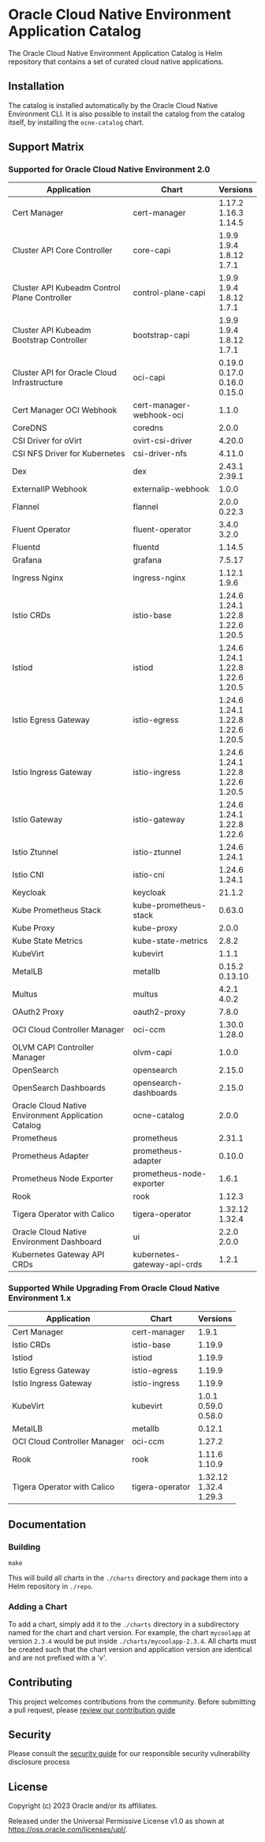 # Oracle Cloud Native Environment Application Catalog

The Oracle Cloud Native Environment Application Catalog is Helm repository
that contains a set of curated cloud native applications.

## Installation

The catalog is installed automatically by the Oracle Cloud Native Environment
CLI.  It is also possible to install the catalog from the catalog itself, by
installing the `ocne-catalog` chart.

## Support Matrix

### Supported for Oracle Cloud Native Environment 2.0

| Application                                         | Chart                       | Versions                                       |
|-----------------------------------------------------|-----------------------------|------------------------------------------------|
| Cert Manager                                        | cert-manager                | 1.17.2<br>1.16.3<br>1.14.5                     |
| Cluster API Core Controller                         | core-capi                   | 1.9.9<br>1.9.4<br>1.8.12<br>1.7.1              |
| Cluster API Kubeadm Control Plane Controller        | control-plane-capi          | 1.9.9<br>1.9.4<br>1.8.12<br>1.7.1              |
| Cluster API Kubeadm Bootstrap Controller            | bootstrap-capi              | 1.9.9<br>1.9.4<br>1.8.12<br>1.7.1              |
| Cluster API for Oracle Cloud Infrastructure         | oci-capi                    | 0.19.0<br>0.17.0<br>0.16.0<br>0.15.0           |
| Cert Manager OCI Webhook                            | cert-manager-webhook-oci    | 1.1.0                                          |
| CoreDNS                                             | coredns                     | 2.0.0                                          |
| CSI Driver for oVirt                                | ovirt-csi-driver            | 4.20.0                                         |
| CSI NFS Driver for Kubernetes                       | csi-driver-nfs              | 4.11.0                                         |
| Dex                                                 | dex                         | 2.43.1<br>2.39.1                               |
| ExternalIP Webhook                                  | externalip-webhook          | 1.0.0                                          |
| Flannel                                             | flannel                     | 2.0.0<br>0.22.3                                |
| Fluent Operator                                     | fluent-operator             | 3.4.0<br>3.2.0                                 |
| Fluentd                                             | fluentd                     | 1.14.5                                         |
| Grafana                                             | grafana                     | 7.5.17                                         |
| Ingress Nginx                                       | ingress-nginx               | 1.12.1<br>1.9.6                                |
| Istio CRDs                                          | istio-base                  | 1.24.6<br>1.24.1<br>1.22.8<br>1.22.6<br>1.20.5 |
| Istiod                                              | istiod                      | 1.24.6<br>1.24.1<br>1.22.8<br>1.22.6<br>1.20.5 |
| Istio Egress Gateway                                | istio-egress                | 1.24.6<br>1.24.1<br>1.22.8<br>1.22.6<br>1.20.5 |
| Istio Ingress Gateway                               | istio-ingress               | 1.24.6<br>1.24.1<br>1.22.8<br>1.22.6<br>1.20.5 |
| Istio Gateway                                       | istio-gateway               | 1.24.6<br>1.24.1<br>1.22.8<br>1.22.6           |
| Istio Ztunnel                                       | istio-ztunnel               | 1.24.6<br>1.24.1                               |
| Istio CNI                                           | istio-cni                   | 1.24.6<br>1.24.1                               |
| Keycloak                                            | keycloak                    | 21.1.2                                         |
| Kube Prometheus Stack                               | kube-prometheus-stack       | 0.63.0                                         |
| Kube Proxy                                          | kube-proxy                  | 2.0.0                                          |
| Kube State Metrics                                  | kube-state-metrics          | 2.8.2                                          |
| KubeVirt                                            | kubevirt                    | 1.1.1                                          |
| MetalLB                                             | metallb                     | 0.15.2<br>0.13.10                              |
| Multus                                              | multus                      | 4.2.1<br>4.0.2                                 |
| OAuth2 Proxy                                        | oauth2-proxy                | 7.8.0                                          |
| OCI Cloud Controller Manager                        | oci-ccm                     | 1.30.0<br>1.28.0                               |
| OLVM CAPI Controller Manager                        | olvm-capi                   | 1.0.0                                          |
| OpenSearch                                          | opensearch                  | 2.15.0                                         |
| OpenSearch Dashboards                               | opensearch-dashboards       | 2.15.0                                         |
| Oracle Cloud Native Environment Application Catalog | ocne-catalog                | 2.0.0                                          |
| Prometheus                                          | prometheus                  | 2.31.1                                         |
| Prometheus Adapter                                  | prometheus-adapter          | 0.10.0                                         |
| Prometheus Node Exporter                            | prometheus-node-exporter    | 1.6.1                                          |
| Rook                                                | rook                        | 1.12.3                                         |
| Tigera Operator with Calico                         | tigera-operator             | 1.32.12<br>1.32.4                              |
| Oracle Cloud Native Environment Dashboard           | ui                          | 2.2.0<br>2.0.0                                 |
| Kubernetes Gateway API CRDs                         | kubernetes-gateway-api-crds | 1.2.1                                          |

### Supported While Upgrading From Oracle Cloud Native Environment 1.x

| Application | Chart | Versions |
|-------------|-------|----------|
| Cert Manager | cert-manager | 1.9.1 |
| Istio CRDs | istio-base | 1.19.9 |
| Istiod | istiod | 1.19.9 |
| Istio Egress Gateway | istio-egress | 1.19.9 |
| Istio Ingress Gateway | istio-ingress | 1.19.9 |
| KubeVirt | kubevirt | 1.0.1<br>0.59.0<br>0.58.0 |
| MetalLB | metallb | 0.12.1 |
| OCI Cloud Controller Manager | oci-ccm | 1.27.2 |
| Rook | rook | 1.11.6<br>1.10.9 |
| Tigera Operator with Calico | tigera-operator | 1.32.12<br>1.32.4<br>1.29.3 |

## Documentation

### Building

```
make
```

This will build all charts in the `./charts` directory and package them into
a Helm repository in `./repo`.

### Adding a Chart

To add a chart, simply add it to the `./charts` directory in a subdirectory
named for the chart and chart version.  For example, the chart `mycoolapp` at
version `2.3.4` would be put inside `./charts/mycoolapp-2.3.4`.  All charts
must be created such that the chart version and application version are
identical and are not prefixed with a 'v'.

## Contributing


This project welcomes contributions from the community. Before submitting a pull request, please [review our contribution guide](./CONTRIBUTING.md)

## Security

Please consult the [security guide](./SECURITY.md) for our responsible security vulnerability disclosure process

## License

Copyright (c) 2023 Oracle and/or its affiliates.

Released under the Universal Permissive License v1.0 as shown at
<https://oss.oracle.com/licenses/upl/>.
